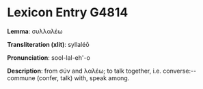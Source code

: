 # Lexicon Entry G4814

**Lemma**: συλλαλέω

**Transliteration (xlit)**: syllaléō

**Pronunciation**: sool-lal-eh'-o

**Description**:
from σύν and λαλέω; to talk together, i.e. converse:--commune (confer, talk) with, speak among.
